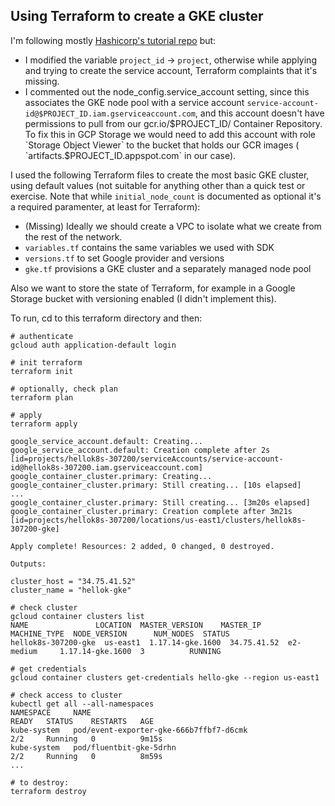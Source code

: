 ## Using Terraform to create a GKE cluster

I'm following mostly [Hashicorp's tutorial repo](https://github.com/hashicorp/learn-terraform-provision-gke-cluster) but:
- I modified the variable `project_id` -> `project`, otherwise while applying and trying to create the service account, Terraform complaints that it's missing.
- I commented out the  node_config.service_account setting, since this associates the GKE node pool with a service account `service-account-id@$PROJECT_ID.iam.gserviceaccount.com`, and this account doesn't have permissions to pull from our gcr.io/$PROJECT_ID/ Container Repository. To fix this in GCP Storage we would need to add this account with role `Storage Object Viewer` to the bucket that holds our GCR images ( `artifacts.$PROJECT_ID.appspot.com` in our case).

I used the following Terraform files to create the most basic GKE cluster, using default values (not suitable for anything other than a quick test or exercise. Note that while `initial_node_count` is documented as optional it's a required paramenter, at least for Terraform):

- (Missing) Ideally we should create a VPC to isolate what we create from the rest of the network.
- `variables.tf` contains the same variables we used with SDK
- `versions.tf` to set Google provider and versions
- `gke.tf` provisions a GKE cluster and a separately managed node pool

Also we want to store the state of Terraform, for example in a Google Storage bucket with versioning enabled (I didn't implement this).


To run, cd to this terraform directory and then:

```
# authenticate
gcloud auth application-default login

# init terraform
terraform init

# optionally, check plan
terraform plan

# apply
terraform apply

google_service_account.default: Creating...
google_service_account.default: Creation complete after 2s [id=projects/hellok8s-307200/serviceAccounts/service-account-id@hellok8s-307200.iam.gserviceaccount.com]
google_container_cluster.primary: Creating...
google_container_cluster.primary: Still creating... [10s elapsed]
...
google_container_cluster.primary: Still creating... [3m20s elapsed]
google_container_cluster.primary: Creation complete after 3m21s [id=projects/hellok8s-307200/locations/us-east1/clusters/hellok8s-307200-gke]

Apply complete! Resources: 2 added, 0 changed, 0 destroyed.

Outputs:

cluster_host = "34.75.41.52"
cluster_name = "hellok-gke"

# check cluster
gcloud container clusters list
NAME               LOCATION  MASTER_VERSION    MASTER_IP    MACHINE_TYPE  NODE_VERSION      NUM_NODES  STATUS
hellok8s-307200-gke  us-east1  1.17.14-gke.1600  34.75.41.52  e2-medium     1.17.14-gke.1600  3          RUNNING

# get credentials
gcloud container clusters get-credentials hello-gke --region us-east1

# check access to cluster
kubectl get all --all-namespaces
NAMESPACE     NAME                                                              READY   STATUS    RESTARTS   AGE
kube-system   pod/event-exporter-gke-666b7ffbf7-d6cmk                           2/2     Running   0          9m15s
kube-system   pod/fluentbit-gke-5drhn                                           2/2     Running   0          8m59s
...

# to destroy:
terraform destroy
```